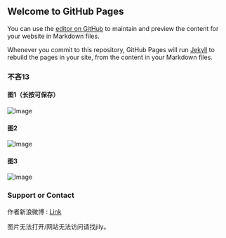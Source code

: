## Welcome to GitHub Pages

You can use the [editor on GitHub](https://github.com/Jily18/bulin13.github.io/edit/gh-pages/index.md) to maintain and preview the content for your website in Markdown files.

Whenever you commit to this repository, GitHub Pages will run [Jekyll](https://jekyllrb.com/) to rebuild the pages in your site, from the content in your Markdown files.

### 不吝13

#### 图1（长按可保存）
![Image](https://xiaochengxv-tuchuang.oss-cn-beijing.aliyuncs.com/linshi132.jpg)

#### 图2
![Image](https://xiaochengxv-tuchuang.oss-cn-beijing.aliyuncs.com/linshi133.jpg)

#### 图3
![Image](https://xiaochengxv-tuchuang.oss-cn-beijing.aliyuncs.com/linshibulin131.jpg)


### Support or Contact

作者新浪微博 : [Link](https://weibo.com/u/5804614520?profile_ftype=1&is_all=1#_0)

图片无法打开/网站无法访问请找jily。
